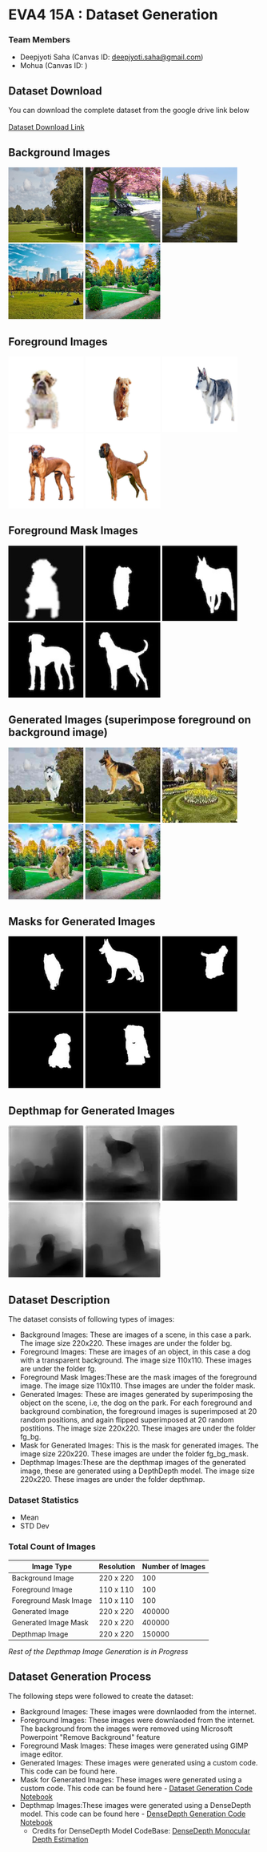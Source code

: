 # EVA4 15A : Dataset Generation

### Team Members ###
* Deepjyoti Saha (Canvas ID: deepjyoti.saha@gmail.com)
* Mohua (Canvas ID: )

## Dataset Download
You can download the complete dataset from the google drive link below <br/> <br/>
[Dataset Download Link](https://drive.google.com/drive/folders/1sdyGO83qvwteiXLBqJnxPH6NwgnVPZAq?usp=sharing)

## Background Images
<img src="bg/bg_1.jpg" width="150" > <img src="bg/bg_2.jpg" width="150" > <img src="bg/bg_3.jpg" width="150" > <img src="bg/bg_5.jpg" width="150" > <img src="bg/bg_10.jpg" width="150" > 

## Foreground Images
<img src="fg/fg_1.png" width="150" > <img src="fg/fg_7.png" width="150" > <img src="fg/fg_17.png" width="150" > <img src="fg/fg_21.png" width="150" > <img src="fg/fg_29.png" width="150" > 

## Foreground Mask Images
<img src="mask/fg_1.jpg" width="150" > <img src="mask/fg_7.jpg" width="150" > <img src="mask/fg_17.jpg" width="150" > <img src="mask/fg_21.jpg" width="150" > <img src="mask/fg_29.jpg" width="150" > 

## Generated Images (superimpose foreground on background image)
<img src="fg_bg/fg_bg_638.jpg" width="150" > <img src="fg_bg/fg_bg_3173.jpg" width="150" > <img src="fg_bg/fg_bg_26682.jpg" width="150" > <img src="fg_bg/fg_bg_37898.jpg" width="150" > <img src="fg_bg/fg_bg_39553.jpg" width="150" > 

## Masks for Generated Images 
<img src="fg_bg_mask/fg_bg_mask_638.jpg" width="150" > <img src="fg_bg_mask/fg_bg_mask_3173.jpg" width="150" > <img src="fg_bg_mask/fg_bg_mask_26682.jpg" width="150" > <img src="fg_bg_mask/fg_bg_mask_37898.jpg" width="150" > <img src="fg_bg_mask/fg_bg_mask_39553.jpg" width="150" > 

## Depthmap for Generated Images
<img src="depthmap/depth_638.jpg" width="150" > <img src="depthmap/depth_3173.jpg" width="150" > <img src="depthmap/depth_26682.jpg" width="150" > <img src="depthmap/depth_37898.jpg" width="150" > <img src="depthmap/depth_39553.jpg" width="150" > 

## Dataset Description
The dataset consists of following types of images: </br>
* Background Images: These are images of a scene, in this case a park. The image size 220x220. These images are under the folder bg.
* Foreground Images: These are images of an object, in this case a dog with a transparent background. The image size 110x110. These images are under the folder fg.
* Foreground Mask Images:These are the mask images of the foreground image. The image size 110x110. Thse images are under the folder mask.
* Generated Images: These are images generated by superimposing the object on the scene, i.e, the dog on the park. For each foreground and background combination, the foreground images is superimposed at 20 random positions, and again flipped superimposed at 20 random postitions. The image size 220x220. These images are under the folder fg_bg.
* Mask for Generated Images: This is the mask for generated images. The image size 220x220. These images are under the folder fg_bg_mask.
* Depthmap Images:These are the depthmap images of the generated image, these are generated using a DepthDepth model. The image size 220x220. These images are under the folder depthmap.

### Dataset Statistics ###
* Mean
* STD Dev

### Total Count of Images ###

| Image Type  | Resolution | Number of Images |
| ----------- | ---------- | ---------------- |
| Background Image  | 220 x 220 | 100  |
| Foreground Image  | 110 x 110 | 100  |
| Foreground Mask Image  | 110 x 110 | 100  |
| Generated Image  | 220 x 220 | 400000  |
| Generated Image Mask  | 220 x 220 | 400000  |
| Depthmap Image  | 220 x 220 | 150000 |

_Rest of the Depthmap Image Generation is in Progress_

## Dataset Generation Process
The following steps were followed to create the dataset: </br>
* Background Images: These images were downlaoded from the internet. 
* Foreground Images: These images were downlaoded from the internet. The background from the images were removed using Microsoft Powerpoint "Remove Background" feature
* Foreground Mask Images: These images were generated using GIMP image editor. 
* Generated Images: These images were generated using a custom code. This code can be found here.
* Mask for Generated Images: These images were generated using a custom code. This code can be found here - [Dataset Generation Code Notebook](https://github.com/deepjyotisaha85/eva4/blob/master/session15A/S15A_Dataset_Generation.ipynb)
* Depthmap Images:These images were generated using a DenseDepth model. This code can be found here - [DenseDepth Generation Code Notebook](https://github.com/deepjyotisaha85/eva4/blob/master/session15A/S15A_DenseDepth_Generation.ipynb)
  * Credits for DenseDepth Model CodeBase: [DenseDepth Monocular Depth Estimation](https://github.com/ialhashim/DenseDepth)

